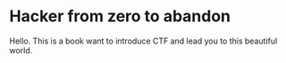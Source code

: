 # Hacker from zero to abandon
  Hello. This is a book want to introduce CTF and lead you to this beautiful world.


